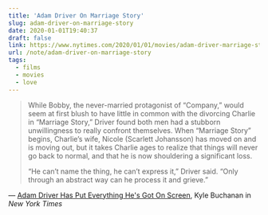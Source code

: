 ```yaml
---
title: 'Adam Driver On Marriage Story'
slug: adam-driver-on-marriage-story
date: 2020-01-01T19:40:37
draft: false
link: https://www.nytimes.com/2020/01/01/movies/adam-driver-marriage-story.html
url: /note/adam-driver-on-marriage-story
tags:
  - films
  - movies
  - love
---
```


> While Bobby, the never-married protagonist of “Company,” would seem at first blush to have little in common with the divorcing Charlie in “Marriage Story,” Driver found both men had a stubborn unwillingness to really confront themselves. When “Marriage Story” begins, Charlie’s wife, Nicole (Scarlett Johansson) has moved on and is moving out, but it takes Charlie ages to realize that things will never go back to normal, and that he is now shouldering a significant loss.
>
> “He can’t name the thing, he can’t express it,” Driver said. “Only through an abstract way can he process it and grieve.”

— [Adam Driver Has Put Everything He's Got On Screen](https://www.nytimes.com/2020/01/01/movies/adam-driver-marriage-story.html), Kyle Buchanan in _New York Times_
